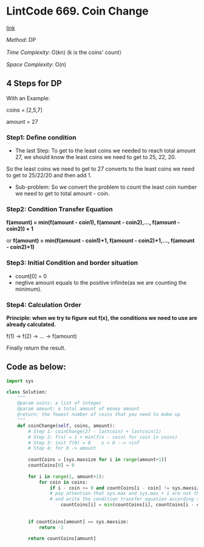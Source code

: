# LintCode 669. Coin Change
[link](https://www.lintcode.com/problem/coin-change/)

*Method*: DP

*Time Complexity*: O(kn)  (k is the coins' count）

*Space Complexity*: O(n)
## 4 Steps for DP
With an Example:

coins = [2,5,7]

amount = 27

### Step1: Define condition
* The last Step:
To get to the least coins we needed to reach total amount 27, we should know the least coins we need to get to 25, 22, 20.

So the least coins we need to get to 27 converts to the least coins we need to get to 25/22/20 and then add 1.

* Sub-problem:
So we convert the problem to count the least coin number we need to get to total amount - coin.

### Step2: Condition Transfer Equation
   **f(amount) = min(f(amount - coin1), f(amount - coin2),..., f(amount - coin2)) + 1**
   
   or **f(amount) = min(f(amount - coin1)+1, f(amount - coin2)+1,..., f(amount - coin2)+1)**

### Step3: Initial Condition and border situation
* count[0] = 0
* negtive amount equals to the positive infinite(as we are counting the minimum).

### Step4: Calculation Order
**Principle: when we try to figure out f(x), the conditions we need to use are already calculated.**

f(1) -> f(2) -> ... -> f(amount)

Finally return the result.

## Code as below:
```python
import sys

class Solution:
    """
    @param coins: a list of integer
    @param amount: a total amount of money amount
    @return: the fewest number of coins that you need to make up
    """
    def coinChange(self, coins, amount):
        # Step 1: coinChange(27 - lastcoin) + lastcoin(1)
        # Step 2: f(x) = 1 + min(f(x - coin) for coin in coins)
        # Step 3: init f(0) = 0    x < 0 --> +inf
        # Step 4: for 0 -> amount
        
        countCoins = [sys.maxsize for i in range(amount+1)]
        countCoins[0] = 0
        
        for i in range(1, amount+1):
            for coin in coins:
                if i - coin >= 0 and countCoins[i - coin] != sys.maxsize:
                # pay attention that sys.max and sys.max + 1 are not the same
                # and write the condition transfer equation according to your design
                    countCoins[i] = min(countCoins[i], countCoins[i - coin] + 1) 
            
        
        if countCoins[amount] == sys.maxsize:
            return -1
            
        return countCoins[amount]
```
